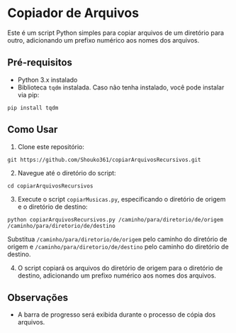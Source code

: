 # Copiador de Arquivos

Este é um script Python simples para copiar arquivos de um diretório para outro, adicionando um prefixo numérico aos nomes dos arquivos.

## Pré-requisitos

- Python 3.x instalado
- Biblioteca `tqdm` instalada. Caso não tenha instalado, você pode instalar via pip:

```
pip install tqdm
```

## Como Usar

1. Clone este repositório:
```
git https://github.com/Shouko361/copiarArquivosRecursivos.git
```
2. Navegue até o diretório do script:
```
cd copiarArquivosRecursivos
```
3. Execute o script `copiarMusicas.py`, especificando o diretório de origem e o diretório de destino:
```
python copiarArquivosRecursivos.py /caminho/para/diretorio/de/origem /caminho/para/diretorio/de/destino
```
Substitua `/caminho/para/diretorio/de/origem` pelo caminho do diretório de origem e `/caminho/para/diretorio/de/destino` pelo caminho do diretório de destino.

4. O script copiará os arquivos do diretório de origem para o diretório de destino, adicionando um prefixo numérico aos nomes dos arquivos.

## Observações

- A barra de progresso será exibida durante o processo de cópia dos arquivos.

